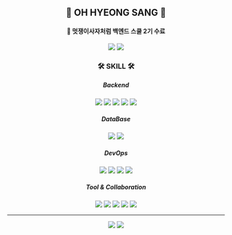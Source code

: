 
<div align="center">
  
## 👋 OH HYEONG SANG 👋 

  ####  🦁 멋쟁이사자처럼 백엔드 스쿨 2기 수료   
  
  <img src="https://github-readme-stats.vercel.app/api?username=ohy1023"/>
  <img src="http://mazassumnida.wtf/api/v2/generate_badge?boj=zvyg1023"/>

  <br>
 
</div>

<div align = "center">

### 🛠 SKILL 🛠

<h5> Backend </h5>

<img src="https://img.shields.io/badge/Python-3776AB?style=for-the-badge&logo=Python&logoColor=white"/>
<img src = "https://img.shields.io/badge/Java-007396?style=for-the-badge&logo=Java&logoColor=white" >
<img src = "https://img.shields.io/badge/Bpring Boot-6DB33F?style=for-the-badge&logo=springboot&logoColor=white" >
<img src = "https://img.shields.io/badge/Spring Security-6DB33F?style=for-the-badge&logo=springsecurity&logoColor=white" >
<img src = "https://img.shields.io/badge/JSON Web Tokens-000000?style=for-the-badge&logo=JSON Web Tokens&logoColor=white" >
<br/>

<h5> DataBase </h5>

<img src = "https://img.shields.io/badge/mysql-4479A1?style=for-the-badge&logo=mysql&logoColor=white" >
<img src = "https://img.shields.io/badge/oracle-F80000?style=for-the-badge&logo=oracle&logoColor=white" >
<br/>

<h5> DevOps </h5>
<img src="https://img.shields.io/badge/github actions-2088FF?style=for-the-badge&logo=github actions&logoColor=white">
<img src="https://img.shields.io/badge/docker-2496ED?style=for-the-badge&logo=docker&logoColor=white">
<img src="https://img.shields.io/badge/aws S3-569A31?style=for-the-badge&logo=Amazon S3&logoColor=white">
<img src="https://img.shields.io/badge/aws EC2-FF9900?style=for-the-badge&logo=Amazon EC2&logoColor=white">
<br/>

<h5> Tool & Collaboration </h5>
<img
src = "https://img.shields.io/badge/PyCharm-000000?style=for-the-badge&logo=PyCharm&logoColor=white" >
<img
src = "https://img.shields.io/badge/IntelliJ IDEA-000000?style=for-the-badge&logo=IntelliJ IDEA&logoColor=white" >
<img
src = "https://img.shields.io/badge/github-181717?style=for-the-badge&logo=GitHub&logoColor=white" >
<img
src = "https://img.shields.io/badge/gitlab-FC6D26?style=for-the-badge&logo=GitLab&logoColor=white" >
<img
src = "https://img.shields.io/badge/Notion-000000?style=for-the-badge&logo=Notion&logoColor=white" >

<br/>

</div>

---
<div align = "center">
  <a href="https://velog.io/@zvyg1023"><img src="https://img.shields.io/badge/-TechBlog-20C997?style=flat-square&logo=Velog&logoColor=white&"/></a>
  <a href="/"><img src="https://img.shields.io/badge/-Portfolio-000000?style=flat-square&logo=Notion&logoColor=white"/></a>
</div>
